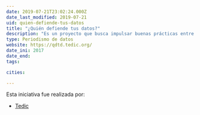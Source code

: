 ```yaml
---
date: 2019-07-21T23:02:24.000Z
date_last_modified: 2019-07-21
uid: quien-defiende-tus-datos
title: "¿Quién defiende tus datos?"
description: "Es un proyecto que busca impulsar buenas prácticas entre las proveedoras de Internet para que protejan los derechos humanos y ofrezcan información clara sobre el uso de los datos de las personas que contratan sus servicios de Internet."
type: Periodismo de datos
website: https://qdtd.tedic.org/
date_ini: 2017
date_end: 
tags:

cities: 

---
```


Esta iniciativa fue realizada por:

- [Tedic](/i/tedic.html)
